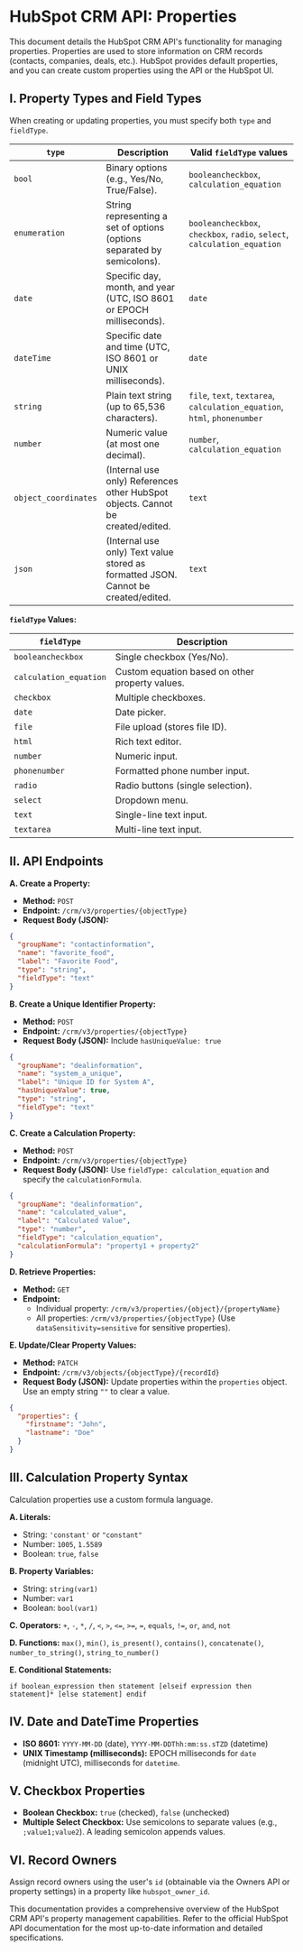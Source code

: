 # HubSpot CRM API: Properties

This document details the HubSpot CRM API's functionality for managing properties.  Properties are used to store information on CRM records (contacts, companies, deals, etc.).  HubSpot provides default properties, and you can create custom properties using the API or the HubSpot UI.

## I. Property Types and Field Types

When creating or updating properties, you must specify both `type` and `fieldType`.

| `type`        | Description                                                                     | Valid `fieldType` values                     |
|---------------|---------------------------------------------------------------------------------|---------------------------------------------|
| `bool`        | Binary options (e.g., Yes/No, True/False).                                      | `booleancheckbox`, `calculation_equation` |
| `enumeration` | String representing a set of options (options separated by semicolons).           | `booleancheckbox`, `checkbox`, `radio`, `select`, `calculation_equation` |
| `date`        | Specific day, month, and year (UTC, ISO 8601 or EPOCH milliseconds).            | `date`                                      |
| `dateTime`    | Specific date and time (UTC, ISO 8601 or UNIX milliseconds).                     | `date`                                      |
| `string`      | Plain text string (up to 65,536 characters).                                   | `file`, `text`, `textarea`, `calculation_equation`, `html`, `phonenumber` |
| `number`      | Numeric value (at most one decimal).                                            | `number`, `calculation_equation`           |
| `object_coordinates` | (Internal use only) References other HubSpot objects. Cannot be created/edited. | `text`                                      |
| `json`        | (Internal use only) Text value stored as formatted JSON. Cannot be created/edited. | `text`                                      |


**`fieldType` Values:**

| `fieldType`           | Description                                                                                                     |
|-----------------------|-----------------------------------------------------------------------------------------------------------------|
| `booleancheckbox`     | Single checkbox (Yes/No).                                                                                       |
| `calculation_equation` | Custom equation based on other property values.                                                                 |
| `checkbox`            | Multiple checkboxes.                                                                                           |
| `date`                | Date picker.                                                                                                   |
| `file`                | File upload (stores file ID).                                                                                   |
| `html`                | Rich text editor.                                                                                             |
| `number`              | Numeric input.                                                                                                 |
| `phonenumber`         | Formatted phone number input.                                                                                   |
| `radio`               | Radio buttons (single selection).                                                                               |
| `select`              | Dropdown menu.                                                                                                |
| `text`                | Single-line text input.                                                                                       |
| `textarea`            | Multi-line text input.                                                                                        |


## II. API Endpoints

**A. Create a Property:**

* **Method:** `POST`
* **Endpoint:** `/crm/v3/properties/{objectType}`
* **Request Body (JSON):**

```json
{
  "groupName": "contactinformation",
  "name": "favorite_food",
  "label": "Favorite Food",
  "type": "string",
  "fieldType": "text"
}
```

**B. Create a Unique Identifier Property:**

* **Method:** `POST`
* **Endpoint:** `/crm/v3/properties/{objectType}`
* **Request Body (JSON):**  Include `hasUniqueValue: true`

```json
{
  "groupName": "dealinformation",
  "name": "system_a_unique",
  "label": "Unique ID for System A",
  "hasUniqueValue": true,
  "type": "string",
  "fieldType": "text"
}
```

**C. Create a Calculation Property:**

* **Method:** `POST`
* **Endpoint:** `/crm/v3/properties/{objectType}`
* **Request Body (JSON):**  Use `fieldType: calculation_equation` and specify the `calculationFormula`.

```json
{
  "groupName": "dealinformation",
  "name": "calculated_value",
  "label": "Calculated Value",
  "type": "number",
  "fieldType": "calculation_equation",
  "calculationFormula": "property1 + property2"
}
```

**D. Retrieve Properties:**

* **Method:** `GET`
* **Endpoint:**
    * Individual property: `/crm/v3/properties/{object}/{propertyName}`
    * All properties: `/crm/v3/properties/{objectType}`  (Use `dataSensitivity=sensitive` for sensitive properties).

**E. Update/Clear Property Values:**

* **Method:** `PATCH`
* **Endpoint:** `/crm/v3/objects/{objectType}/{recordId}`
* **Request Body (JSON):**  Update properties within the `properties` object.  Use an empty string `""` to clear a value.

```json
{
  "properties": {
    "firstname": "John",
    "lastname": "Doe"
  }
}
```


## III. Calculation Property Syntax

Calculation properties use a custom formula language.

**A. Literals:**

* String: `'constant'` or `"constant"`
* Number: `1005`, `1.5589`
* Boolean: `true`, `false`

**B. Property Variables:**

* String: `string(var1)`
* Number: `var1`
* Boolean: `bool(var1)`

**C. Operators:** `+`, `-`, `*`, `/`, `<`, `>`, `<=`, `>=`, `=`, `equals`, `!=`, `or`, `and`, `not`

**D. Functions:** `max()`, `min()`, `is_present()`, `contains()`, `concatenate()`, `number_to_string()`, `string_to_number()`

**E. Conditional Statements:**

```
if boolean_expression then statement [elseif expression then statement]* [else statement] endif
```


## IV. Date and DateTime Properties

* **ISO 8601:**  `YYYY-MM-DD` (date), `YYYY-MM-DDThh:mm:ss.sTZD` (datetime)
* **UNIX Timestamp (milliseconds):**  EPOCH milliseconds for `date` (midnight UTC), milliseconds for `datetime`.


## V. Checkbox Properties

* **Boolean Checkbox:** `true` (checked), `false` (unchecked)
* **Multiple Select Checkbox:**  Use semicolons to separate values (e.g., `;value1;value2`).  A leading semicolon appends values.


## VI.  Record Owners

Assign record owners using the user's `id` (obtainable via the Owners API or property settings) in a property like `hubspot_owner_id`.


This documentation provides a comprehensive overview of the HubSpot CRM API's property management capabilities.  Refer to the official HubSpot API documentation for the most up-to-date information and detailed specifications.
